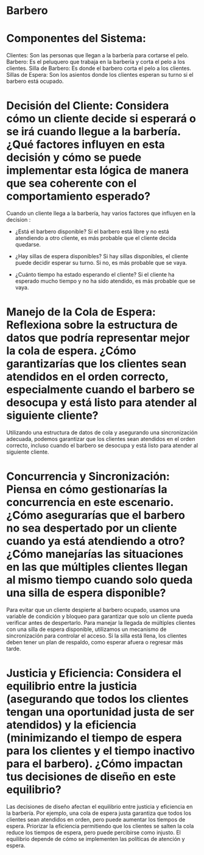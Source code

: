 # Barbero
# Componentes del Sistema:
Clientes: Son las personas que llegan a la barbería para cortarse el pelo.
Barbero: Es el peluquero que trabaja en la barbería y corta el pelo a los clientes.
Silla de Barbero: Es donde el barbero corta el pelo a los clientes.
Sillas de Espera: Son los asientos donde los clientes esperan su turno si el barbero está ocupado.

# Decisión del Cliente: Considera cómo un cliente decide si esperará o se irá cuando llegue a la barbería. ¿Qué factores influyen en esta decisión y cómo se puede implementar esta lógica de manera que sea coherente con el comportamiento esperado?

Cuando un cliente llega a la barbería, hay varios factores que influyen en la decision :

- ¿Está el barbero disponible? Si el barbero está libre y no está atendiendo a otro cliente, es más probable que el cliente decida quedarse.
  
- ¿Hay sillas de espera disponibles? Si hay sillas disponibles, el cliente puede decidir esperar su turno. Si no, es más probable que se vaya.
  
- ¿Cuánto tiempo ha estado esperando el cliente? Si el cliente ha esperado mucho tiempo y no ha sido atendido, es más probable que se vaya.

# Manejo de la Cola de Espera: Reflexiona sobre la estructura de datos que podría representar mejor la cola de espera. ¿Cómo garantizarías que los clientes sean atendidos en el orden correcto, especialmente cuando el barbero se desocupa y está listo para atender al siguiente cliente? 

Utilizando una estructura de datos de cola y asegurando una sincronización adecuada, podemos garantizar que los clientes sean atendidos en el orden correcto, incluso cuando el barbero se desocupa y está listo para atender al siguiente cliente.

# Concurrencia y Sincronización: Piensa en cómo gestionarías la concurrencia en este escenario. ¿Cómo asegurarías que el barbero no sea despertado por un cliente cuando ya está atendiendo a otro? ¿Cómo manejarías las situaciones en las que múltiples clientes llegan al mismo tiempo cuando solo queda una silla de espera disponible?

Para evitar que un cliente despierte al barbero ocupado, usamos una variable de condición y bloqueo para garantizar que solo un cliente pueda verificar antes de despertarlo. Para manejar la llegada de múltiples clientes con una silla de espera disponible, utilizamos un mecanismo de sincronización para controlar el acceso. Si la silla está llena, los clientes deben tener un plan de respaldo, como esperar afuera o regresar más tarde.

# Justicia y Eficiencia: Considera el equilibrio entre la justicia (asegurando que todos los clientes tengan una oportunidad justa de ser atendidos) y la eficiencia (minimizando el tiempo de espera para los clientes y el tiempo inactivo para el barbero). ¿Cómo impactan tus decisiones de diseño en este equilibrio?


Las decisiones de diseño afectan el equilibrio entre justicia y eficiencia en la barbería. Por ejemplo, una cola de espera justa garantiza que todos los clientes sean atendidos en orden, pero puede aumentar los tiempos de espera. Priorizar la eficiencia permitiendo que los clientes se salten la cola reduce los tiempos de espera, pero puede percibirse como injusto. El equilibrio depende de cómo se implementen las políticas de atención y espera.
